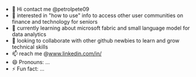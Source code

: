 - 👋 Hi contact me @petrolpete09
- 👀 interested in "how to use" info to access other user communities on finance and technology for seniors 
- 🌱 currently learning about microsoft fabric and small language model for data analytics
- 💞️ looking to collaborate with other github newbies to learn and grow technical skills
- 📫 reach me @www.linkedin.com/in/
- 😄 Pronouns: ...
- ⚡ Fun fact: ...

<!---
petrolpete09/petrolpete09 is a ✨ special ✨ repository because its `README.md` (this file) appears on your GitHub profile.
You can click the Preview link to take a look at your changes.
--->

